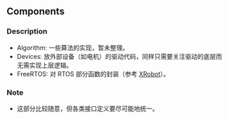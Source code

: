 ## Components

### Description

- Algorithm: 一些算法的实现，暂未整理。
- Devices: 放外部设备（如电机）的驱动代码，同样只需要关注驱动的底层而无需实现上层逻辑。
- FreeRTOS: 对 RTOS 部分函数的封装（参考 [XRobot](https://github.com/xrobot-org/XRobot)）。

### Note

- 这部分比较随意，但各类接口定义要尽可能地统一。